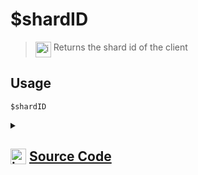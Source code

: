# $shardID
> <img align="top" src="https://upload.wikimedia.org/wikipedia/commons/thumb/e/e4/Infobox_info_icon.svg/160px-Infobox_info_icon.svg.png?20150409153300" alt="image" width="25" height="auto"> Returns the shard id of the client
## Usage
```
$shardID
```
<details>
<summary>
    
## <img align="top" src="https://cdn4.iconfinder.com/data/icons/iconsimple-logotypes/512/github-512.png" alt="image" width="25" height="auto">  [Source Code](https://github.com/tryforge/ForgeScript-V2/blob/main/src/native/shardID.ts)
    
</summary>
    
```ts
import { NativeFunction, Return } from "../structures"

export default new NativeFunction({
    name: "$shardID",
    version: "1.0.0",
    description: "Returns the shard id of the client",
    unwrap: false,
    execute(ctx) {
        return this.success(ctx.runtime.extras ?? ctx.client.shard?.ids.join(", "))
    },
})

```
    
</details>